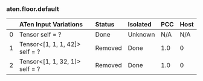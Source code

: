 ### aten.floor.default
|    | ATen Input Variations          | Status   | Isolated   | PCC   | Host   |
|---:|:-------------------------------|:---------|:-----------|:------|:-------|
|  0 | Tensor self = ?                | Done     | Unknown    | N/A   | N/A    |
|  1 | Tensor<[1, 1, 1, 42]> self = ? | Removed  | Done       | 1.0   | 0      |
|  2 | Tensor<[1, 1, 32, 1]> self = ? | Removed  | Done       | 1.0   | 0      |

